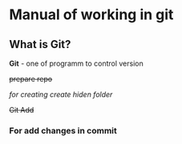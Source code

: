 # Manual of working in git #
## What is Git?
**Git** - one of programm to control version

~~prepare repo~~

*for creating  create hiden folder*

~~Git Add~~

### For add changes in commit